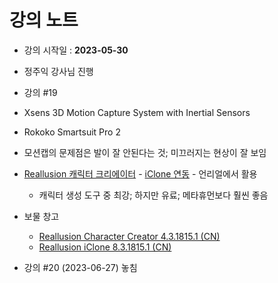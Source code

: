 # 강의 노트
- 강의 시작일 : **2023-05-30**
- 정주익 강사님 진행
- 강의 \#19
- Xsens 3D Motion Capture System with Inertial Sensors
- Rokoko Smartsuit Pro 2
- 모션캡의 문제점은 발이 잘 안된다는 것; 미끄러지는 현상이 잘 보임
- [Reallusion 캐릭터 크리에이터](https://www.reallusion.com/character-creator/) - [iClone 연동](https://www.reallusion.com/iclone/) - 언리얼에서 활용
	- 캐릭터 생성 도구 중 최강; 하지만 유료; 메타휴먼보다 훨씬 좋음
- 보물 창고
	- [Reallusion Character Creator 4.3.1815.1 (CN)](https://www.clubnex.co.kr/club/basic/bbs.php?clubid=dsclub&bbscode=160161911714579&pg_mode=view&idx=4996331)
	- [Reallusion iClone 8.3.1815.1 (CN)](https://www.clubnex.co.kr/club/basic/bbs.php?clubid=dsclub&bbscode=160161911714579&pg_mode=view&idx=4996332)

- 강의 \#20 (2023-06-27) 놓침